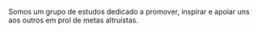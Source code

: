 Somos um grupo de estudos dedicado a promover, inspirar e apoiar uns aos outros em prol de metas altruístas.
